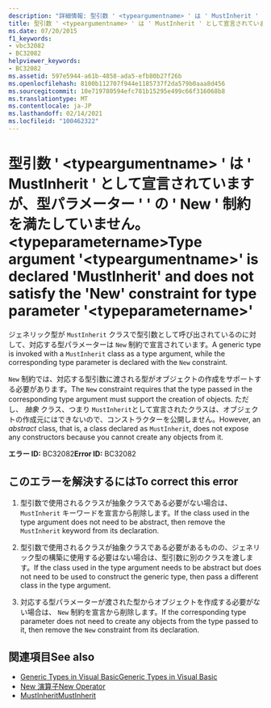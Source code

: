 ```yaml
---
description: "詳細情報: 型引数 ' <typeargumentname> ' は ' MustInherit ' として宣言されていますが、型パラメーター ' ' の ' New ' 制約を満たしていません。 <typeparametername>"
title: 型引数 ' <typeargumentname> ' は ' MustInherit ' として宣言されていますが、型パラメーター ' ' の ' New ' 制約を満たしていません。 <typeparametername>
ms.date: 07/20/2015
f1_keywords:
- vbc32082
- BC32082
helpviewer_keywords:
- BC32082
ms.assetid: 597e5944-a61b-4858-ada5-efb80b27f26b
ms.openlocfilehash: 8100b112707f944e1185737f2da579b0aaa8d456
ms.sourcegitcommit: 10e719780594efc781b15295e499c66f316068b8
ms.translationtype: MT
ms.contentlocale: ja-JP
ms.lasthandoff: 02/14/2021
ms.locfileid: "100462322"
---
```

# <a name="type-argument-typeargumentname-is-declared-mustinherit-and-does-not-satisfy-the-new-constraint-for-type-parameter-typeparametername"></a><span data-ttu-id="c1533-103">型引数 ' \<typeargumentname> ' は ' MustInherit ' として宣言されていますが、型パラメーター ' ' の ' New ' 制約を満たしていません。 \<typeparametername></span><span class="sxs-lookup"><span data-stu-id="c1533-103">Type argument '\<typeargumentname>' is declared 'MustInherit' and does not satisfy the 'New' constraint for type parameter '\<typeparametername>'</span></span>

<span data-ttu-id="c1533-104">ジェネリック型が `MustInherit` クラスで型引数として呼び出されているのに対して、対応する型パラメーターは `New` 制約で宣言されています。</span><span class="sxs-lookup"><span data-stu-id="c1533-104">A generic type is invoked with a `MustInherit` class as a type argument, while the corresponding type parameter is declared with the `New` constraint.</span></span>  
  
 <span data-ttu-id="c1533-105">`New` 制約では、対応する型引数に渡される型がオブジェクトの作成をサポートする必要があります。</span><span class="sxs-lookup"><span data-stu-id="c1533-105">The `New` constraint requires that the type passed in the corresponding type argument must support the creation of objects.</span></span> <span data-ttu-id="c1533-106">ただし、 *抽象* クラス、つまり `MustInherit`として宣言されたクラスは、オブジェクトの作成元にはできないので、コンストラクターを公開しません。</span><span class="sxs-lookup"><span data-stu-id="c1533-106">However, an *abstract* class, that is, a class declared as `MustInherit`, does not expose any constructors because you cannot create any objects from it.</span></span>  
  
 <span data-ttu-id="c1533-107">**エラー ID:** BC32082</span><span class="sxs-lookup"><span data-stu-id="c1533-107">**Error ID:** BC32082</span></span>  
  
## <a name="to-correct-this-error"></a><span data-ttu-id="c1533-108">このエラーを解決するには</span><span class="sxs-lookup"><span data-stu-id="c1533-108">To correct this error</span></span>  
  
1. <span data-ttu-id="c1533-109">型引数で使用されるクラスが抽象クラスである必要がない場合は、 `MustInherit` キーワードを宣言から削除します。</span><span class="sxs-lookup"><span data-stu-id="c1533-109">If the class used in the type argument does not need to be abstract, then remove the `MustInherit` keyword from its declaration.</span></span>  
  
2. <span data-ttu-id="c1533-110">型引数で使用されるクラスが抽象クラスである必要があるものの、ジェネリック型の構築に使用する必要はない場合は、型引数に別のクラスを渡します。</span><span class="sxs-lookup"><span data-stu-id="c1533-110">If the class used in the type argument needs to be abstract but does not need to be used to construct the generic type, then pass a different class in the type argument.</span></span>  
  
3. <span data-ttu-id="c1533-111">対応する型パラメーターが渡された型からオブジェクトを作成する必要がない場合は、 `New` 制約を宣言から削除します。</span><span class="sxs-lookup"><span data-stu-id="c1533-111">If the corresponding type parameter does not need to create any objects from the type passed to it, then remove the `New` constraint from its declaration.</span></span>  
  
## <a name="see-also"></a><span data-ttu-id="c1533-112">関連項目</span><span class="sxs-lookup"><span data-stu-id="c1533-112">See also</span></span>

- [<span data-ttu-id="c1533-113">Generic Types in Visual Basic</span><span class="sxs-lookup"><span data-stu-id="c1533-113">Generic Types in Visual Basic</span></span>](../programming-guide/language-features/data-types/generic-types.md)
- [<span data-ttu-id="c1533-114">New 演算子</span><span class="sxs-lookup"><span data-stu-id="c1533-114">New Operator</span></span>](../language-reference/operators/new-operator.md)
- [<span data-ttu-id="c1533-115">MustInherit</span><span class="sxs-lookup"><span data-stu-id="c1533-115">MustInherit</span></span>](../language-reference/modifiers/mustinherit.md)
